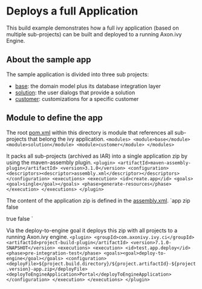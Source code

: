 # Deploys a full Application
This build example demonstrates how a full ivy application (based on multiple sub-projects) can be built and deployed to a running Axon.ivy Engine.

## About the sample app
The sample application is divided into three sub projects:
- [base](base/pom.xml): the domain model plus its database integration layer
- [solution](solution/pom.xml): the user dialogs that provide a solution
- [customer](customer/pom.xml): customizations for a specific customer

## Module to define the app
The root [pom.xml](pom.xml) within this directory is module that references all sub-projects that belong the ivy application.
`<modules>
	<module>base</module>
	<module>solution</module>
	<module>customer</module>
</modules>`

It packs all sub-projects (archived as IAR) into a single application zip by using the maven-assembly plugin. 
`<plugin>
  <artifactId>maven-assembly-plugin</artifactId>
  <version>3.1.0</version>
  <configuration>
    <descriptors><descriptor>assembly.xml</descriptor></descriptors>
  </configuration>
  <executions>
    <execution>
      <id>create.app</id>
      <goals><goal>single</goal></goals>
      <phase>generate-resources</phase>
    </execution>
  </executions>
</plugin>`

The content of the application zip is defined in the [assembly.xml](assembly.xml).
`<id>app</id>
<formats><format>zip</format></formats>
<includeBaseDirectory>false</includeBaseDirectory>

<moduleSets>
  <moduleSet>
    <includeSubModules>true</includeSubModules>
    <binaries><unpack>false</unpack></binaries>
  </moduleSet>
</moduleSets>`

Via the deploy-to-engine goal it deploys this zip with all projects to a running Axon.ivy engine.
`<plugin>
  <groupId>com.axonivy.ivy.ci</groupId>
  <artifactId>project-build-plugin</artifactId>
  <version>7.1.0-SNAPSHOT</version>
  <executions>
    <execution>
      <id>test.app.deploy</id>
      <phase>pre-integration-test</phase>
      <goals><goal>deploy-to-engine</goal></goals>
      <configuration>
        <deployFile>${project.build.directory}/${project.artifactId}-${project.version}-app.zip</deployFile>
        <deployToEngineApplication>Portal</deployToEngineApplication>
      </configuration>
    </execution>
  </executions>
</plugin>`
